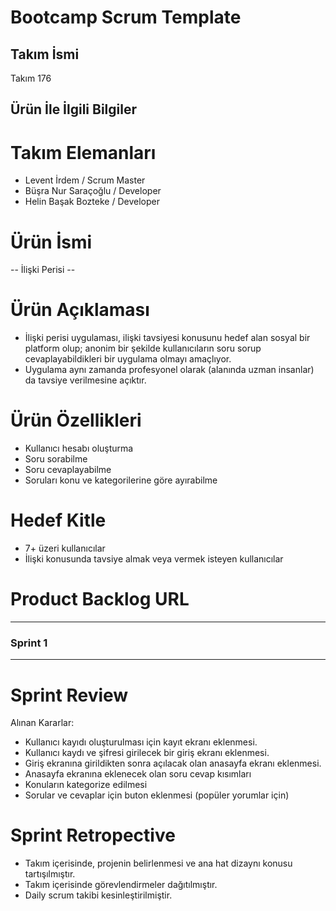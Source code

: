 # Bootcamp Scrum Template

## Takım İsmi

Takım 176

## Ürün İle İlgili Bilgiler

# Takım Elemanları 

 - Levent İrdem / Scrum Master
 - Büşra Nur Saraçoğlu / Developer
 - Helin Başak Bozteke / Developer

# Ürün İsmi 

-- İlişki Perisi --

# Ürün Açıklaması

- İlişki perisi uygulaması, ilişki tavsiyesi konusunu hedef alan sosyal bir platform olup; anonim bir şekilde kullanıcıların soru sorup cevaplayabildikleri bir uygulama olmayı amaçlıyor. 
- Uygulama aynı zamanda profesyonel olarak (alanında uzman insanlar) da tavsiye verilmesine açıktır.

 
# Ürün Özellikleri

- Kullanıcı hesabı oluşturma
- Soru sorabilme
- Soru cevaplayabilme
- Soruları konu ve kategorilerine göre ayırabilme


# Hedef Kitle

- 7+ üzeri kullanıcılar
- İlişki konusunda tavsiye almak veya vermek isteyen kullanıcılar


# Product Backlog URL
---------------------


### Sprint 1
----------------------------------------------------------------------------------------------------------------------------------------


# Sprint Review

  Alınan Kararlar:
  
- Kullanıcı kayıdı oluşturulması için kayıt ekranı eklenmesi.
- Kullanıcı kaydı ve şifresi girilecek bir giriş ekranı eklenmesi.
- Giriş ekranına girildikten sonra açılacak olan anasayfa ekranı eklenmesi.
- Anasayfa ekranına eklenecek olan soru cevap kısımları
- Konuların kategorize edilmesi
- Sorular ve cevaplar için buton eklenmesi (popüler yorumlar için)


# Sprint Retropective

- Takım içerisinde, projenin belirlenmesi ve ana hat dizaynı konusu tartışılmıştır.
- Takım içerisinde görevlendirmeler dağıtılmıştır.
- Daily scrum takibi kesinleştirilmiştir.

